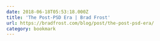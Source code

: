 ```yaml
---
date: 2018-06-18T05:53:18.000Z
title: 'The Post-PSD Era | Brad Frost'
url: https://bradfrost.com/blog/post/the-post-psd-era/
category: bookmark
---
```

